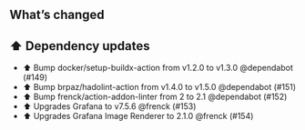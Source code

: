 ## What’s changed

## ⬆️ Dependency updates

- ⬆️ Bump docker/setup-buildx-action from v1.2.0 to v1.3.0 @dependabot (#149)
- ⬆️ Bump brpaz/hadolint-action from v1.4.0 to v1.5.0 @dependabot (#151)
- ⬆️ Bump frenck/action-addon-linter from 2 to 2.1 @dependabot (#152)
- ⬆️ Upgrades Grafana to v7.5.6 @frenck (#153)
- ⬆️ Upgrades Grafana Image Renderer to 2.1.0 @frenck (#154)
